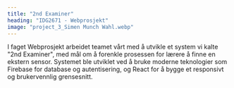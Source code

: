 ```yaml
---
title: "2nd Examiner"
heading: "IDG2671 - Webprosjekt"
image: "project_3_Simen Munch Wahl.webp"
---
```


I faget Webprosjekt arbeidet teamet vårt med å utvikle et system vi kalte "2nd Examiner", med mål om å forenkle prosessen for lærere å finne en ekstern sensor. Systemet ble utviklet ved å bruke moderne teknologier som Firebase for database og autentisering, og React for å bygge et responsivt og brukervennlig grensesnitt.
